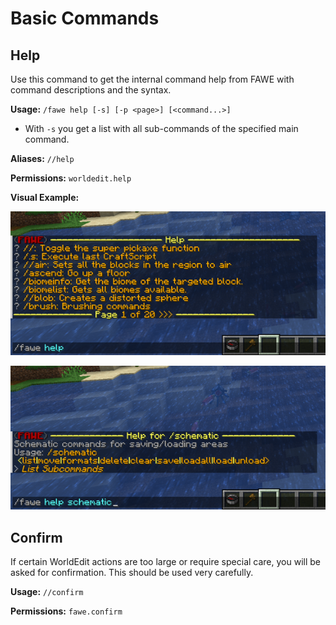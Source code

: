 # Basic Commands

## Help

Use this command to get the internal command help from FAWE with command descriptions and the syntax.

**Usage:**
`/fawe help [-s] [-p <page>] [<command...>]`

- With `-s` you get a list with all sub-commands of the specified main command.

**Aliases:**
`//help`

**Permissions:**
`worldedit.help`

**Visual Example:**

![Example 1](images/help.png)

![Example 2](images/help-schematic.png)

## Confirm

If certain WorldEdit actions are too large or require special care, you will be asked for confirmation. This should be used very carefully.

**Usage:**
`//confirm`

**Permissions:**
`fawe.confirm`